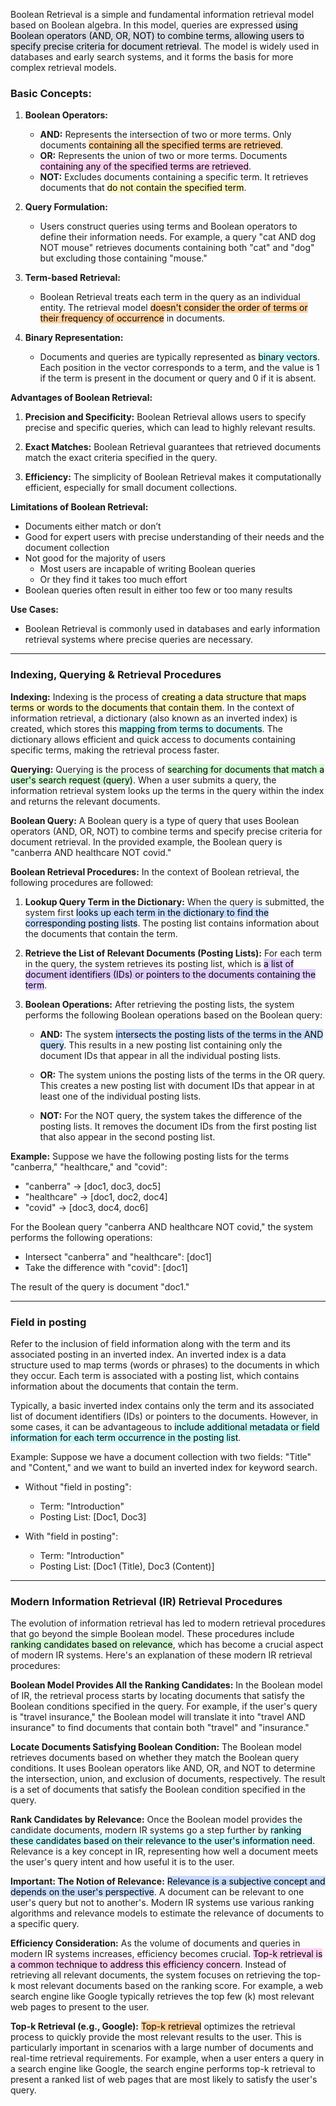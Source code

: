 Boolean Retrieval is a simple and fundamental information retrieval model based on Boolean algebra. In this model, queries are expressed <mark style="background: #CACFD9A6;">using Boolean operators (AND, OR, NOT) to combine terms, allowing users to specify precise criteria for document retrieval</mark>. The model is widely used in databases and early search systems, and it forms the basis for more complex retrieval models.

### Basic Concepts:

1. **Boolean Operators:**
    
    - **AND:** Represents the intersection of two or more terms. Only documents <mark style="background: #FFB86CA6;">containing all the specified terms are retrieved</mark>.
    - **OR:** Represents the union of two or more terms. Documents <mark style="background: #FFB8EBA6;">containing any of the specified terms are retrieved</mark>.
    - **NOT:** Excludes documents containing a specific term. It retrieves documents that <mark style="background: #FFF3A3A6;">do not contain the specified term</mark>.
2. **Query Formulation:**
    
    - Users construct queries using terms and Boolean operators to define their information needs. For example, a query "cat AND dog NOT mouse" retrieves documents containing both "cat" and "dog" but excluding those containing "mouse."
3. **Term-based Retrieval:**
    
    - Boolean Retrieval treats each term in the query as an individual entity. The retrieval model <mark style="background: #FFB86CA6;">doesn't consider the order of terms or their frequency of occurrence</mark> in documents.
4. **Binary Representation:**
    
    - Documents and queries are typically represented as <mark style="background: #ABF7F7A6;">binary vectors</mark>. Each position in the vector corresponds to a term, and the value is 1 if the term is present in the document or query and 0 if it is absent.

**Advantages of Boolean Retrieval:**

1. **Precision and Specificity:** Boolean Retrieval allows users to specify precise and specific queries, which can lead to highly relevant results.
    
2. **Exact Matches:** Boolean Retrieval guarantees that retrieved documents match the exact criteria specified in the query.
    
3. **Efficiency:** The simplicity of Boolean Retrieval makes it computationally efficient, especially for small document collections.
    

**Limitations of Boolean Retrieval:**
- Documents either match or don’t 
- Good for expert users with precise understanding of their needs and the document collection 
- Not good for the majority of users 
	-  Most users are incapable of writing Boolean queries 
	- Or they find it takes too much effort 
- Boolean queries often result in either too few or too many results

**Use Cases:**
- Boolean Retrieval is commonly used in databases and early information retrieval systems where precise queries are necessary.

---

### Indexing, Querying & Retrieval Procedures

**Indexing:** Indexing is the process of <mark style="background: #FFF3A3A6;">creating a data structure that maps terms or words to the documents that contain them</mark>. In the context of information retrieval, a dictionary (also known as an inverted index) is created, which stores this <mark style="background: #ABF7F7A6;">mapping from terms to documents</mark>. The dictionary allows efficient and quick access to documents containing specific terms, making the retrieval process faster.

**Querying:** Querying is the process of <mark style="background: #BBFABBA6;">searching for documents that match a user's search request (query)</mark>. When a user submits a query, the information retrieval system looks up the terms in the query within the index and returns the relevant documents.

**Boolean Query:** A Boolean query is a type of query that uses Boolean operators (AND, OR, NOT) to combine terms and specify precise criteria for document retrieval. In the provided example, the Boolean query is "canberra AND healthcare NOT covid."

**Boolean Retrieval Procedures:** In the context of Boolean retrieval, the following procedures are followed:

1. **Lookup Query Term in the Dictionary:** When the query is submitted, the system first <mark style="background: #ADCCFFA6;">looks up each term in the dictionary to find the corresponding posting lists</mark>. The posting list contains information about the documents that contain the term.
    
2. **Retrieve the List of Relevant Documents (Posting Lists):** For each term in the query, the system retrieves its posting list, which is <mark style="background: #D2B3FFA6;">a list of document identifiers (IDs) or pointers to the documents containing the term</mark>.
    
3. **Boolean Operations:** After retrieving the posting lists, the system performs the following Boolean operations based on the Boolean query:
    
    - **AND:** The system <mark style="background: #ADCCFFA6;">intersects the posting lists of the terms in the AND query</mark>. This results in a new posting list containing only the document IDs that appear in all the individual posting lists.
        
    - **OR:** The system unions the posting lists of the terms in the OR query. This creates a new posting list with document IDs that appear in at least one of the individual posting lists.
        
    - **NOT:** For the NOT query, the system takes the difference of the posting lists. It removes the document IDs from the first posting list that also appear in the second posting list.
        

**Example:** Suppose we have the following posting lists for the terms "canberra," "healthcare," and "covid":

- "canberra" -> [doc1, doc3, doc5]
- "healthcare" -> [doc1, doc2, doc4]
- "covid" -> [doc3, doc4, doc6]

For the Boolean query "canberra AND healthcare NOT covid," the system performs the following operations:

- Intersect "canberra" and "healthcare": [doc1]
- Take the difference with "covid": [doc1]

The result of the query is document "doc1."

---
### Field in posting

Refer to the inclusion of field information along with the term and its associated posting in an inverted index. An inverted index is a data structure used to map terms (words or phrases) to the documents in which they occur. Each term is associated with a posting list, which contains information about the documents that contain the term.

Typically, a basic inverted index contains only the term and its associated list of document identifiers (IDs) or pointers to the documents. However, in some cases, it can be advantageous to <mark style="background: #ABF7F7A6;">include additional metadata or field information for each term occurrence in the posting list</mark>.

Example: Suppose we have a document collection with two fields: "Title" and "Content," and we want to build an inverted index for keyword search.

- Without "field in posting":
	- Term: "Introduction"
	- Posting List: [Doc1, Doc3]

- With "field in posting":
	- Term: "Introduction"
	- Posting List: [Doc1 (Title), Doc3 (Content)]

---

### Modern Information Retrieval (IR) Retrieval Procedures

The evolution of information retrieval has led to modern retrieval procedures that go beyond the simple Boolean model. These procedures include <mark style="background: #BBFABBA6;">ranking candidates based on relevance</mark>, which has become a crucial aspect of modern IR systems. Here's an explanation of these modern IR retrieval procedures:

**Boolean Model Provides All the Ranking Candidates:** In the Boolean model of IR, the retrieval process starts by locating documents that satisfy the Boolean conditions specified in the query. For example, if the user's query is "travel insurance," the Boolean model will translate it into "travel AND insurance" to find documents that contain both "travel" and "insurance."

**Locate Documents Satisfying Boolean Condition:** The Boolean model retrieves documents based on whether they match the Boolean query conditions. It uses Boolean operators like AND, OR, and NOT to determine the intersection, union, and exclusion of documents, respectively. The result is a set of documents that satisfy the Boolean condition specified in the query.

**Rank Candidates by Relevance:** Once the Boolean model provides the candidate documents, modern IR systems go a step further by <mark style="background: #ABF7F7A6;">ranking these candidates based on their relevance to the user's information need</mark>. Relevance is a key concept in IR, representing how well a document meets the user's query intent and how useful it is to the user.

**Important: The Notion of Relevance:** <mark style="background: #ADCCFFA6;">Relevance is a subjective concept and depends on the user's perspective</mark>. A document can be relevant to one user's query but not to another's. Modern IR systems use various ranking algorithms and relevance models to estimate the relevance of documents to a specific query.

**Efficiency Consideration:** As the volume of documents and queries in modern IR systems increases, efficiency becomes crucial. <mark style="background: #FFB8EBA6;">Top-k retrieval is a common technique to address this efficiency concern</mark>. Instead of retrieving all relevant documents, the system focuses on retrieving the top-k most relevant documents based on the ranking score. For example, a web search engine like Google typically retrieves the top few (k) most relevant web pages to present to the user.

**Top-k Retrieval (e.g., Google):** <mark style="background: #FFB86CA6;">Top-k retrieval</mark> optimizes the retrieval process to quickly provide the most relevant results to the user. This is particularly important in scenarios with a large number of documents and real-time retrieval requirements. For example, when a user enters a query in a search engine like Google, the search engine performs top-k retrieval to present a ranked list of web pages that are most likely to satisfy the user's query.